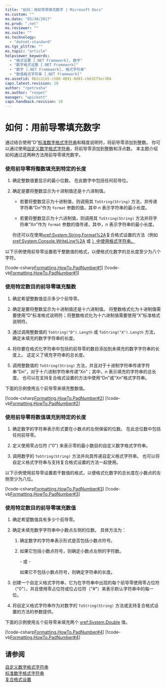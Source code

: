 ```yaml
---
title: "如何：用前导零填充数字 | Microsoft Docs"
ms.custom: ""
ms.date: "03/30/2017"
ms.prod: ".net"
ms.reviewer: ""
ms.suite: ""
ms.technology: 
  - "dotnet-standard"
ms.tgt_pltfrm: ""
ms.topic: "article"
helpviewer_keywords: 
  - "格式设置 [.NET Framework], 数字"
  - "数字格式设置 [.NET Framework]"
  - "数字 [.NET Framework], 格式字符串"
  - "数值格式字符串 [.NET Framework]"
ms.assetid: 0b2c2cb5-c580-4891-8d81-cb632f5ec384
caps.latest.revision: 10
author: "rpetrusha"
ms.author: "ronpet"
manager: "wpickett"
caps.handback.revision: 10
---
```

# 如何：用前导零填充数字
通过结合使用“D”[标准数字格式字符串](../../../docs/standard/base-types/standard-numeric-format-strings.md)和精度说明符，将前导零添加到整数。  你可以通过使用[自定义数字格式字符串](../../../docs/standard/base-types/custom-numeric-format-strings.md)，将前导零添加到整数和浮点数。  本主题介绍如何通过这两种方法用前导零填充数字。  
  
### 使用前导零将整数填充到特定的长度  
  
1.  确定整数值要显示的最小位数。  在此数字中包括任何前导位。  
  
2.  确定是要将整数显示为十进制值还是十六进制值。  
  
    -   若要将整数显示为十进制值，则调用其 `ToString(String)` 方法，并传递字符串“D*n*”作为 `format` 参数的值，其中 *n* 表示字符串的最小长度。  
  
    -   若要将整数显示为十六进制值，则调用其 `ToString(String)` 方法并将字符串“X*n*”作为 `format` 参数的值传递，其中，*n* 表示字符串的最小长度。  
  
     你还可以在使用<xref:System.String.Format%2A>复合格式设置的方法（例如 <xref:System.Console.WriteLine%2A> 或 [）中使用格式字符串。](../../../docs/standard/base-types/composite-formatting.md)  
  
 以下示例使用前导零设置若干整数值的格式，以便格式化数字的总长度至少为八个字符。  
  
 [!code-csharp[Formatting.HowTo.PadNumber#1](../../../samples/snippets/csharp/VS_Snippets_CLR/Formatting.HowTo.PadNumber/cs/Pad1.cs#1)]
 [!code-vb[Formatting.HowTo.PadNumber#1](../../../samples/snippets/visualbasic/VS_Snippets_CLR/Formatting.HowTo.PadNumber/vb/Pad1.vb#1)]  
  
### 使用特定数目的前导零填充整数  
  
1.  确定希望整数值显示多少个前导零。  
  
2.  确定是要将整数显示为十进制值还是十六进制值。  将整数格式化为十进制值需要使用“D”标准格式说明符；将整数格式化为十六进制值需要使用“X”标准格式说明符。  
  
3.  通过调用整数值的 `ToString("D").Length` 或 `ToString("X").Length` 方法，确定未填充的数字字符串的长度。  
  
4.  将你要在格式化字符串中包括的前导零的数目添加到未填充的数字字符串的长度上。  这定义了填充字符串的总长度。  
  
5.  调用整数值的 `ToString(String)` 方法，并且对于十进制字符串传递字符串“D*n*”，对于十六进制字符串传递“X*n*”；其中，*n* 表示填充的字符串的总长度。  也可以在支持复合格式设置的方法中使用“D*n*”或“X*n*”格式字符串。  
  
 下面的示例使用五个前导零来填充整数值。  
  
 [!code-csharp[Formatting.HowTo.PadNumber#2](../../../samples/snippets/csharp/VS_Snippets_CLR/Formatting.HowTo.PadNumber/cs/Pad1.cs#2)]
 [!code-vb[Formatting.HowTo.PadNumber#2](../../../samples/snippets/visualbasic/VS_Snippets_CLR/Formatting.HowTo.PadNumber/vb/Pad1.vb#2)]  
  
### 使用前导零将数值填充到特定的长度  
  
1.  确定数字的字符串表示形式要在小数点的左侧保留的位数。  在此总位数中包括任何前导零。  
  
2.  定义使用零占位符 \("0"\) 来表示零的最小数目的自定义数字格式字符串。  
  
3.  调用数字的 `ToString(String)` 方法并向其传递自定义格式字符串。  也可以将自定义格式字符串与支持复合格式设置的方法一起使用。  
  
 以下示例使用前导零设置若干数值的格式，以便格式化数字的总长度在小数点的左侧至少为八位。  
  
 [!code-csharp[Formatting.HowTo.PadNumber#3](../../../samples/snippets/csharp/VS_Snippets_CLR/Formatting.HowTo.PadNumber/cs/Pad1.cs#3)]
 [!code-vb[Formatting.HowTo.PadNumber#3](../../../samples/snippets/visualbasic/VS_Snippets_CLR/Formatting.HowTo.PadNumber/vb/Pad1.vb#3)]  
  
### 使用特定数目的前导零填充数值  
  
1.  确定希望数值具有多少个前导零。  
  
2.  确定未填充数字字符串中小数点左侧的位数。  具体方法为：  
  
    1.  确定数字的字符串表示形式是否包括小数点符号。  
  
    2.  如果它包括小数点符号，则确定小数点左侧的字符数。  
  
         \- 或 \-  
  
         如果它不包括小数点符号，则确定字符串的长度。  
  
3.  创建一个自定义格式字符串，它为在字符串中出现的每个前导零使用零占位符（"0"），并且使用零占位符或位占位符（"\#"）来表示默认字符串中的每一位。  
  
4.  将自定义格式字符串作为对数字的 `ToString(String)` 方法或支持复合格式设置的方法的参数提供。  
  
 下面的示例使用五个前导零来填充两个 <xref:System.Double> 值。  
  
 [!code-csharp[Formatting.HowTo.PadNumber#4](../../../samples/snippets/csharp/VS_Snippets_CLR/Formatting.HowTo.PadNumber/cs/Pad1.cs#4)]
 [!code-vb[Formatting.HowTo.PadNumber#4](../../../samples/snippets/visualbasic/VS_Snippets_CLR/Formatting.HowTo.PadNumber/vb/Pad1.vb#4)]  
  
## 请参阅  
 [自定义数字格式字符串](../../../docs/standard/base-types/custom-numeric-format-strings.md)   
 [标准数字格式字符串](../../../docs/standard/base-types/standard-numeric-format-strings.md)   
 [复合格式设置](../../../docs/standard/base-types/composite-formatting.md)